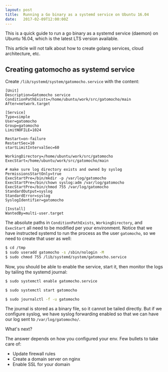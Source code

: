 ```yaml
---
layout: post
title:  Running a Go binary as a systemd service on Ubuntu 16.04
date:   2017-02-09T12:00:00Z
---
```


This is a quick guide to run a go binary as a systemd service (daemon) on Ubuntu 16.04, which is the latest LTS version available.

This article will not talk about how to create golang services, cloud architecture, etc.

## Creating gatomocho as systemd service

Create `/lib/systemd/system/gatomocho.service` with the content:

```
[Unit]
Description=Gatomocho service
ConditionPathExists=/home/ubuntu/work/src/gatomocho/main
After=network.target

[Service]
Type=simple
User=gatomocho
Group=gatomocho
LimitNOFILE=1024

Restart=on-failure
RestartSec=10
startLimitIntervalSec=60

WorkingDirectory=/home/ubuntu/work/src/gatomocho
ExecStart=/home/ubuntu/work/src/gatomocho/main

# make sure log directory exists and owned by syslog
PermissionsStartOnly=true
ExecStartPre=/bin/mkdir -p /var/log/gatomocho
ExecStartPre=/bin/chown syslog:adm /var/log/gatomocho
ExecStartPre=/bin/chmod 755 /var/log/gatomocho
StandardOutput=syslog
StandardError=syslog
SyslogIdentifier=gatomocho

[Install]
WantedBy=multi-user.target
```

The absolute paths in `ConditionPathExists`, `WorkingDirectory`, and `ExecStart` all need to be modified per your environment.  Notice that we have instructed systemd to run the process as the user `gatomocho`, so we need to create that user as well:

```bash
$ cd /tmp
$ sudo useradd gatomocho -s /sbin/nologin -M
$ sudo chmod 755 /lib/systemd/system/gatomocho.service
```

Now, you should be able to enable the service, start it, then monitor the logs by tailing the systemd journal:

```bash
$ sudo systemctl enable gatomocho.service

$ sudo systemctl start gatomocho

$ sudo journalctl -f -u gatomocho
```

The journal is stored as a binary file, so it cannot be tailed directly. But if we configure syslog, we have syslog forwarding enabled so that we can have our log sent to `/var/log/gatomocho/`.

What's next?

The answer depends on how you configured your env. Few bullets to take care of:

- Update firewall rules
- Create a domain server on nginx
- Enable SSL for your domain

